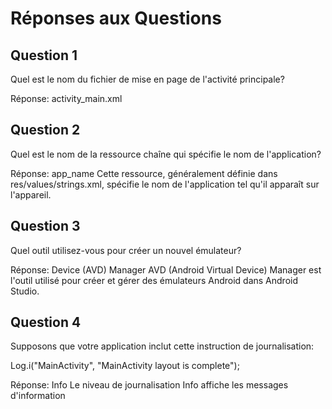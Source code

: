 ﻿# Réponses aux Questions

## Question 1
Quel est le nom du fichier de mise en page de l'activité principale?

Réponse: activity_main.xml

## Question 2
Quel est le nom de la ressource chaîne qui spécifie le nom de l'application?

Réponse: app_name
Cette ressource, généralement définie dans res/values/strings.xml, spécifie le nom de l'application tel qu'il apparaît sur l'appareil.

## Question 3

Quel outil utilisez-vous pour créer un nouvel émulateur?

Réponse: Device (AVD) Manager
AVD (Android Virtual Device) Manager est l'outil utilisé pour créer et gérer des émulateurs Android dans Android Studio.

## Question 4
Supposons que votre application inclut cette instruction de journalisation:

Log.i("MainActivity", "MainActivity layout is complete");

Réponse: Info
Le niveau de journalisation Info affiche les messages d'information
